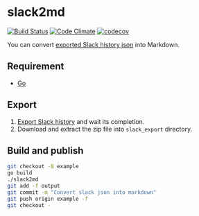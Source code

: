 # slack2md

[![Build Status](https://travis-ci.org/ohtake/slack2md.svg?branch=master)](https://travis-ci.org/ohtake/slack2md)
[![Code Climate](https://codeclimate.com/github/ohtake/slack2md/badges/gpa.svg)](https://codeclimate.com/github/ohtake/slack2md)
[![codecov](https://codecov.io/gh/ohtake/slack2md/branch/master/graph/badge.svg)](https://codecov.io/gh/ohtake/slack2md)

You can convert [exported Slack history json](https://get.slack.help/hc/en-us/articles/201658943-Exporting-your-team-s-Slack-history) into Markdown.

## Requirement

* [Go](https://golang.org/doc/install)

## Export

1. [Export Slack history](https://my.slack.com/services/export) and wait its completion.
1. Download and extract the zip file into `slack_export` directory.

## Build and publish

```bash
git checkout -B example
go build
./slack2md
git add -f output
git commit -m "Convert slack json into markdown"
git push origin example -f
git checkout -
```
